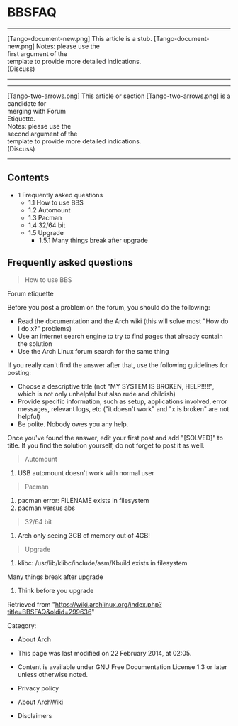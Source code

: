 BBSFAQ
======

  ------------------------ ------------------------ ------------------------
  [Tango-document-new.png] This article is a stub.  [Tango-document-new.png]
                           Notes: please use the    
                           first argument of the    
                           template to provide more 
                           detailed indications.    
                           (Discuss)                
  ------------------------ ------------------------ ------------------------

  ------------------------ ------------------------ ------------------------
  [Tango-two-arrows.png]   This article or section  [Tango-two-arrows.png]
                           is a candidate for       
                           merging with Forum       
                           Etiquette.               
                           Notes: please use the    
                           second argument of the   
                           template to provide more 
                           detailed indications.    
                           (Discuss)                
  ------------------------ ------------------------ ------------------------

Contents
--------

-   1 Frequently asked questions
    -   1.1 How to use BBS
    -   1.2 Automount
    -   1.3 Pacman
    -   1.4 32/64 bit
    -   1.5 Upgrade
        -   1.5.1 Many things break after upgrade

Frequently asked questions
--------------------------

> How to use BBS

Forum etiquette

Before you post a problem on the forum, you should do the following:

-   Read the documentation and the Arch wiki (this will solve most "How
    do I do x?" problems)
-   Use an internet search engine to try to find pages that already
    contain the solution
-   Use the Arch Linux forum search for the same thing

If you really can't find the answer after that, use the following
guidelines for posting:

-   Choose a descriptive title (not "MY SYSTEM IS BROKEN, HELP!!!!!",
    which is not only unhelpful but also rude and childish)
-   Provide specific information, such as setup, applications involved,
    error messages, relevant logs, etc ("it doesn't work" and "x is
    broken" are not helpful)
-   Be polite. Nobody owes you any help.

Once you've found the answer, edit your first post and add "[SOLVED]" to
title. If you find the solution yourself, do not forget to post it as
well.

> Automount

1.  USB automount doesn't work with normal user

> Pacman

1.  pacman error: FILENAME exists in filesystem
2.  pacman versus abs

> 32/64 bit

1.  Arch only seeing 3GB of memory out of 4GB!

> Upgrade

1.  klibc: /usr/lib/klibc/include/asm/Kbuild exists in filesystem

Many things break after upgrade

1.  Think before you upgrade

Retrieved from
"https://wiki.archlinux.org/index.php?title=BBSFAQ&oldid=299636"

Category:

-   About Arch

-   This page was last modified on 22 February 2014, at 02:05.
-   Content is available under GNU Free Documentation License 1.3 or
    later unless otherwise noted.
-   Privacy policy
-   About ArchWiki
-   Disclaimers
